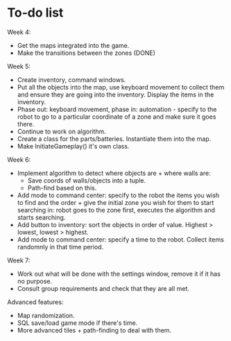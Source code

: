 # To-do list

Week 4:
- Get the maps integrated into the game.
- Make the transitions between the zones (DONE)

Week 5: 
- Create inventory, command windows.
- Put all the objects into the map, use keyboard movement to collect them and ensure they are going into the inventory. Display the items in the inventory. 
- Phase out: keyboard movement, phase in: automation - specify to the robot to go to a particular coordinate of a zone and make sure it goes there.
- Continue to work on algorithm. 
- Create a class for the parts/batteries. Instantiate them into the map.
- Make InitiateGameplay() it's own class. 

Week 6:
- Implement algorithm to detect where objects are + where walls are:
    - Save coords of walls/objects into a tuple.
    - Path-find based on this. 
- Add mode to command center: specify to the robot the items you wish to find and the order + give the initial zone you wish for them to start searching in: robot goes to the zone first, executes the algorithm and starts searching.
- Add button to inventory: sort the objects in order of value. Highest > lowest, lowest > highest.
- Add mode to command center: specify a time to the robot. Collect items randomnly in that time period.

Week 7: 
- Work out what will be done with the settings window, remove it if it has no purpose. 
- Consult group requirements and check that they are all met.


Advanced features:
- Map randomization. 
- SQL save/load game mode if there's time.
- More advanced tiles + path-finding to deal with them. 
